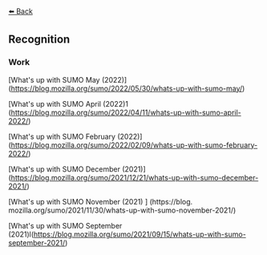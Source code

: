 [⬅️ Back](https://vintagemind.github.io/random)


## Recognition

### Work

[What's up with SUMO May (2022)] (https://blog.mozilla.org/sumo/2022/05/30/whats-up-with-sumo-may/)

[What's up with SUMO April (2022)1 (https://blog.mozilla.org/sumo/2022/04/11/whats-up-with-sumo-april-2022/)

[What's up with SUMO February (2022)] (https://blog.mozilla.org/sumo/2022/02/09/whats-up-with-sumo-february-2022/)

[What's up with SUMO December (2021)] (https://blog.mozilla.org/sumo/2021/12/21/whats-up-with-sumo-december-2021/)

[What's up with SUMO November (2021) ] (https://blog. mozilla.org/sumo/2021/11/30/whats-up-with-sumo-november-2021/)

[What's up with SUMO September (2021)l(https://blog.mozilla.org/sumo/2021/09/15/whats-up-with-sumo-september-2021/)
